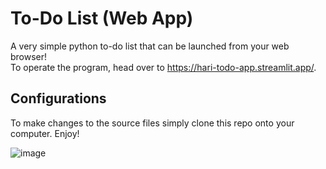 # To-Do List (Web App)
A very simple python to-do list that can be launched from your web browser! <br>
To operate the program, head over to https://hari-todo-app.streamlit.app/. <br>
## Configurations
To make changes to the source files simply clone this repo onto your computer. Enjoy! <br>

![image](https://github.com/harideegee/todo-app/assets/82701406/43cd1eb0-55c1-4101-8319-a96e19c09636)